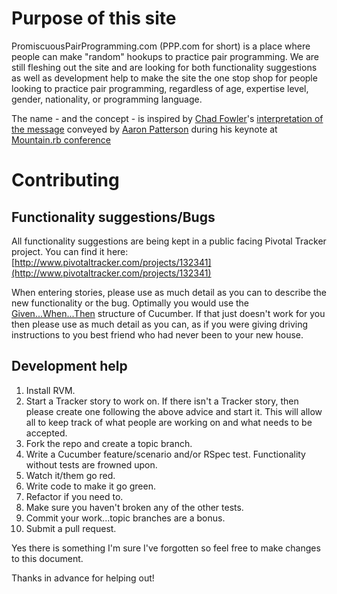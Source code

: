 # Purpose of this site

PromiscuousPairProgramming.com (PPP.com for short) is a place where people can make "random" hookups
to practice pair programming.  We are still fleshing out the site and are looking for both functionality
suggestions as well as development help to make the site the one stop shop for people
looking to practice pair programming, regardless of age, expertise level, gender, nationality, or programming language.

The name - and the concept - is inspired by [Chad Fowler](http://twitter.com/chadfowler)'s [interpretation of the message](http://twitter.com/chadfowler/status/26760442153) conveyed by [Aaron Patterson](http://twitter.com/tenderlove) during his keynote at [Mountain.rb conference](http://mountainrb.com/)

# Contributing

## Functionality suggestions/Bugs

All functionality suggestions are being kept in a public facing Pivotal Tracker project.  You
can find it here: [http://www.pivotaltracker.com/projects/132341](http://www.pivotaltracker.com/projects/132341)

When entering stories, please use as much detail as you can to describe the new functionality or the bug.
Optimally you would use the [Given...When...Then](http://github.com/aslakhellesoy/cucumber/wiki/Given-When-Then)
 structure of Cucumber.  If that just doesn't work for you then please use as much detail as you can, as if you
 were giving driving instructions to you best friend who had never been to your new house.

## Development help

1. Install RVM.
2. Start a Tracker story to work on.  If there isn't a Tracker story, then please create one following the above advice and start it.  This will allow
all to keep track of what people are working on and what needs to be accepted.
3. Fork the repo and create a topic branch.
4. Write a Cucumber feature/scenario and/or RSpec test. Functionality without tests are frowned upon.
5. Watch it/them go red.
6. Write code to make it go green.
7. Refactor if you need to.
8. Make sure you haven't broken any of the other tests.
9. Commit your work...topic branches are a bonus.
10. Submit a pull request.

Yes there is something I'm sure I've forgotten so feel free to make changes to this document.

Thanks in advance for helping out!